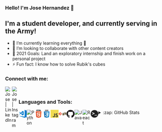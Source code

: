 ### Hello! I'm Jose Hernandez 👋

## I'm a student developer, and currently serving in the Army!

- 🌱 I’m currently learning everything 🤔
- 👯 I’m looking to collaborate with other content creators
- 🥅 2021 Goals: Land an exploratory internship and finish work on a personal project
- ⚡ Fun fact: I know how to solve Rubik's cubes

### Connect with me:

<!-- [<img align="left" alt="codeSTACKr.com" width="22px" src="https://raw.githubusercontent.com/iconic/open-iconic/master/svg/globe.svg" />][website] -->
[<img align="left" alt="Jose | LinkedIn" width="22px" src="https://cdn.jsdelivr.net/npm/simple-icons@v3/icons/linkedin.svg" />][linkedin]
[<img align="left" alt="Jose | Instagram" width="22px" src="https://cdn.jsdelivr.net/npm/simple-icons@v3/icons/instagram.svg" />][instagram]

<br />

### Languages and Tools:

<img align="left" alt="Visual Studio Code" width="26px" src="https://raw.githubusercontent.com/github/explore/80688e429a7d4ef2fca1e82350fe8e3517d3494d/topics/visual-studio-code/visual-studio-code.png" />
<img align="left" alt="Python" width="26px" src="https://upload.wikimedia.org/wikipedia/commons/c/c3/Python-logo-notext.svg" />
<img align="left" alt="HTML5" width="26px" src="https://raw.githubusercontent.com/github/explore/80688e429a7d4ef2fca1e82350fe8e3517d3494d/topics/html/html.png" />
<img align="left" alt="CSS3" width="26px" src="https://raw.githubusercontent.com/github/explore/80688e429a7d4ef2fca1e82350fe8e3517d3494d/topics/css/css.png" />
<img align="left" alt="JavaScript" width="26px" src="https://raw.githubusercontent.com/github/explore/80688e429a7d4ef2fca1e82350fe8e3517d3494d/topics/javascript/javascript.png" />
<img align="left" alt="Git" width="26px" src="https://raw.githubusercontent.com/github/explore/80688e429a7d4ef2fca1e82350fe8e3517d3494d/topics/git/git.png" />
<img align="left" alt="GitHub" width="26px" src="https://raw.githubusercontent.com/github/explore/78df643247d429f6cc873026c0622819ad797942/topics/github/github.png" />
<img align="left" alt="Java" width="26px" src="https://i.imgur.com/lpagDQt.png" />
<img align="left" alt="React" width="26px" src="https://upload.wikimedia.org/wikipedia/commons/thumb/a/a7/React-icon.svg/1280px-React-icon.svg.png" />
<img align="left" alt="Terminal" width="26px" src="https://raw.githubusercontent.com/github/explore/80688e429a7d4ef2fca1e82350fe8e3517d3494d/topics/terminal/terminal.png" />

<details>
  <summary>:zap: GitHub Stats</summary>

  <img align="left" alt="Jose's GitHub Stats" src="https://github-readme-stats.codestackr.vercel.app/api?username=jhern603&show_icons=true&hide_border=true" />

</details>

[website]: https://codeSTACKr.com
[instagram]: https://www.instagram.com/jhernandez554/
[linkedin]: https://www.linkedin.com/in/jose-hernandez-b587a3114/
[webdevplaylist]: #
